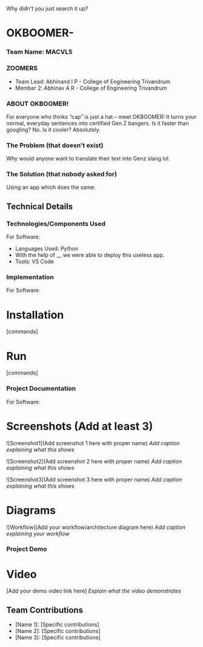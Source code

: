 # 
Why didn't you just search it up? 

# OKBOOMER- 

### Team Name: MACVL5


### ZOOMERS
- Team Lead: Abhinand I P - College of Engineering Trivandrum
- Member 2: Abhinav A R - College of Engineering Trivandrum

### ABOUT OKBOOMER!
For everyone who thinks “cap” is just a hat – meet OKBOOMER! It turns your normal, everyday sentences into certified Gen Z bangers. Is it faster than googling? No. Is it cooler? Absolutely.

### The Problem (that doesn't exist)
Why would anyone want to translate their text into Genz slang lol.

### The Solution (that nobody asked for)
Using an app which does the same.

## Technical Details
### Technologies/Components Used
For Software:
- Languages Used: Python
- With the help of __ we were able to deploy this useless app.
- Tools: VS Code

### Implementation
For Software:
# Installation
[commands]

# Run
[commands]

### Project Documentation
For Software:

# Screenshots (Add at least 3)
![Screenshot1](Add screenshot 1 here with proper name)
*Add caption explaining what this shows*

![Screenshot2](Add screenshot 2 here with proper name)
*Add caption explaining what this shows*

![Screenshot3](Add screenshot 3 here with proper name)
*Add caption explaining what this shows*

# Diagrams
![Workflow](Add your workflow/architecture diagram here)
*Add caption explaining your workflow*

### Project Demo
# Video
[Add your demo video link here]
*Explain what the video demonstrates*

## Team Contributions
- [Name 1]: [Specific contributions]
- [Name 2]: [Specific contributions]
- [Name 3]: [Specific contributions]
